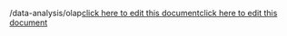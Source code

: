 /data-analysis/olap<a href="https://github.com/BotParty/homelab_status_page/blob/main/data-analysis/olap">click here to edit this document</a><a href="https://github.com/BotParty/homelab_status_page/blob/main/data-analysis/olap">click here to edit this document</a>